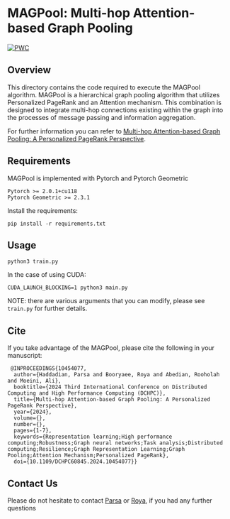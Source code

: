 ﻿# MAGPool: Multi-hop Attention-based Graph Pooling

[![PWC](https://img.shields.io/endpoint.svg?url=https://paperswithcode.com/badge/multi-hop-attention-based-graph-pooling-a/graph-classification-on-frankenstein)](https://paperswithcode.com/sota/graph-classification-on-frankenstein?p=multi-hop-attention-based-graph-pooling-a)

## Overview
This directory contains the code required to execute the MAGPool algorithm. MAGPool is a hierarchical graph pooling algorithm that utilizes Personalized PageRank and an Attention mechanism. This combination is designed to integrate multi-hop connections existing within the graph into the processes of message passing and information aggregation.

For further information you can refer to [Multi-hop Attention-based Graph Pooling: A Personalized PageRank Perspective](https://ieeexplore.ieee.org/abstract/document/10454077).

## Requirements
MAGPool is implemented with Pytorch and Pytorch Geometric

    Pytorch >= 2.0.1+cu118
    Pytorch Geometric >= 2.3.1
Install the requirements:

    pip install -r requirements.txt
    
## Usage

    python3 train.py

In the case of using CUDA:
```
CUDA_LAUNCH_BLOCKING=1 python3 main.py
```

NOTE: there are various arguments that you can modify, please see `train.py` for further details.

## Cite

If you take advantage of the MAGPool, please cite the following in your manuscript:

     @INPROCEEDINGS{10454077,
      author={Haddadian, Parsa and Booryaee, Roya and Abedian, Rooholah and Moeini, Ali},
      booktitle={2024 Third International Conference on Distributed Computing and High Performance Computing (DCHPC)}, 
      title={Multi-hop Attention-based Graph Pooling: A Personalized PageRank Perspective}, 
      year={2024},
      volume={},
      number={},
      pages={1-7},
      keywords={Representation learning;High performance computing;Robustness;Graph neural networks;Task analysis;Distributed computing;Resilience;Graph Representation Learning;Graph Pooling;Attention Mechanism;Personalized PageRank},
      doi={10.1109/DCHPC60845.2024.10454077}}

## Contact Us

Please do not hesitate to contact [Parsa](mailto:p.haddadian@ut.ac.ir) or [Roya](mailto:roya.boryaee@ut.ac.ir), if you had any further questions


